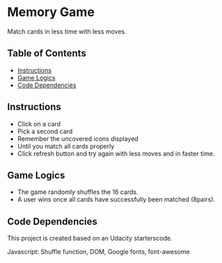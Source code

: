 
# Memory Game

Match cards in less time with less moves.

## Table of Contents

* [Instructions](#instructions)
* [Game Logics](#game-logics)
* [Code Dependencies](#code-dependencies)

## Instructions

- Click on a card
- Pick a second card 
- Remember the uncovered icons displayed
- Until you match all cards properly 
- Click refresh button and try again with less moves and in faster time.


## Game Logics

- The game randomly shuffles the 16 cards.
- A user wins once all cards have successfully been matched (8pairs).


## Code Dependencies

This project is created based on an Udacity starterscode.

Javascript: Shuffle function, DOM, Google fonts, font-awesome
